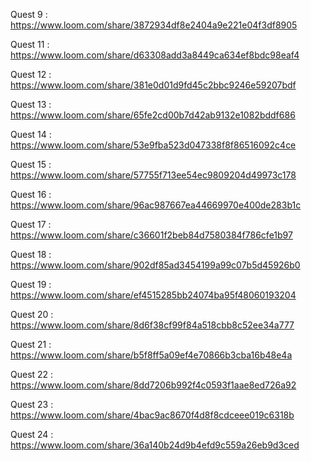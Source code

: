 Quest 9 : https://www.loom.com/share/3872934df8e2404a9e221e04f3df8905

Quest 11 : https://www.loom.com/share/d63308add3a8449ca634ef8bdc98eaf4

Quest 12 : https://www.loom.com/share/381e0d01d9fd45c2bbc9246e59207bdf

Quest 13 : https://www.loom.com/share/65fe2cd00b7d42ab9132e1082bddf686

Quest 14 : https://www.loom.com/share/53e9fba523d047338f8f86516092c4ce

Quest 15 : https://www.loom.com/share/57755f713ee54ec9809204d49973c178

Quest 16 : https://www.loom.com/share/96ac987667ea44669970e400de283b1c

Quest 17 : https://www.loom.com/share/c36601f2beb84d7580384f786cfe1b97

Quest 18 : https://www.loom.com/share/902df85ad3454199a99c07b5d45926b0

Quest 19 : https://www.loom.com/share/ef4515285bb24074ba95f48060193204

Quest 20 : https://www.loom.com/share/8d6f38cf99f84a518cbb8c52ee34a777

Quest 21 : https://www.loom.com/share/b5f8ff5a09ef4e70866b3cba16b48e4a

Quest 22 : https://www.loom.com/share/8dd7206b992f4c0593f1aae8ed726a92

Quest 23 : https://www.loom.com/share/4bac9ac8670f4d8f8cdceee019c6318b

Quest 24 : https://www.loom.com/share/36a140b24d9b4efd9c559a26eb9d3ced
